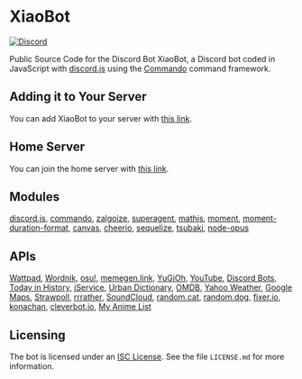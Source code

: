 # XiaoBot
[![Discord](https://discordapp.com/api/guilds/252317073814978561/embed.png)](https://discord.gg/fqQF8mc)

Public Source Code for the Discord Bot XiaoBot, a Discord bot coded in JavaScript with [discord.js](https://discord.js.org) using the [Commando](https://github.com/Gawdl3y/discord.js-commando) command framework.

## Adding it to Your Server
You can add XiaoBot to your server with [this link](https://discordapp.com/oauth2/authorize?client_id=278305350804045834&scope=bot&permissions=1345846343). 

## Home Server
You can join the home server with [this link](https://discord.gg/fqQF8mc).

## Modules
[discord.js](https://discord.js.org), [commando](https://github.com/Gawdl3y/discord.js-commando), [zalgoize](https://github.com/clux/zalgolize), [superagent](https://visionmedia.github.io/superagent), [mathjs](http://mathjs.org), [moment](http://momentjs.com), [moment-duration-format](https://github.com/jsmreese/moment-duration-format), [canvas](https://github.com/Automattic/node-canvas), [cheerio](https://cheerio.js.org), [sequelize](http://docs.sequelizejs.com), [tsubaki](https://github.com/iCrawl/tsubaki), [node-opus](https://github.com/Rantanen/node-opus)

## APIs
[Wattpad](https://developer.wattpad.com), [Wordnik](http://developer.wordnik.com), [osu!](https://osu.ppy.sh/p/api), [memegen.link](https://memegen.link), [YuGiOh](http://docs.yugiohprices.apiary.io), [YouTube](https://developers.google.com/youtube), [Discord Bots](https://bots.discord.pw/api), [Today in History](http://history.muffinlabs.com/#api), [jService](http://jservice.io), [Urban Dictionary](https://github.com/zdict/zdict/wiki/Urban-dictionary-API-documentation), [OMDB](http://www.omdbapi.com), [Yahoo Weather](https://developer.yahoo.com/weather), [Google Maps](https://developers.google.com/maps), [Strawpoll](https://github.com/strawpoll/strawpoll/wiki/API), [rrrather](http://www.rrrather.com/botapi), [SoundCloud](https://developers.soundcloud.com), [random.cat](http://random.cat), [random.dog](https://random.dog), [fixer.io](http://fixer.io), [konachan](https://konachan.net), [cleverbot.io](https://cleverbot.io), [My Anime List](https://myanimelist.net/modules.php?go=api)

## Licensing
The bot is licensed under an [ISC License](https://opensource.org/licenses/ISC). See the file `LICENSE.md` for more information.
